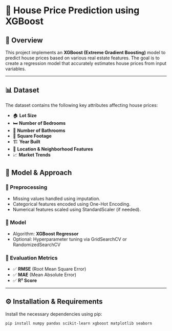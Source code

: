 # 🏡 House Price Prediction using XGBoost

## 📌 Overview
This project implements an **XGBoost (Extreme Gradient Boosting)** model to predict house prices based on various real estate features. The goal is to create a regression model that accurately estimates house prices from input variables.

---

## 📊 Dataset
The dataset contains the following key attributes affecting house prices:

- 🏠 **Lot Size**  
- 🛏️ **Number of Bedrooms**  
- 🛁 **Number of Bathrooms**  
- 📐 **Square Footage**  
- 🏗️ **Year Built**  
- 🌆 **Location & Neighborhood Features**  
- 📈 **Market Trends**

## 🧠 Model & Approach

### 🔧 Preprocessing
- Missing values handled using imputation.
- Categorical features encoded using One-Hot Encoding.
- Numerical features scaled using StandardScaler (if needed).

### 🤖 Model
- Algorithm: **XGBoost Regressor**
- Optional: Hyperparameter tuning via GridSearchCV or RandomizedSearchCV

### 📏 Evaluation Metrics
- ✅ **RMSE** (Root Mean Square Error)  
- ✅ **MAE** (Mean Absolute Error)  
- ✅ **R² Score**

---

## ⚙️ Installation & Requirements

Install the necessary dependencies using pip:

```bash
pip install numpy pandas scikit-learn xgboost matplotlib seaborn
